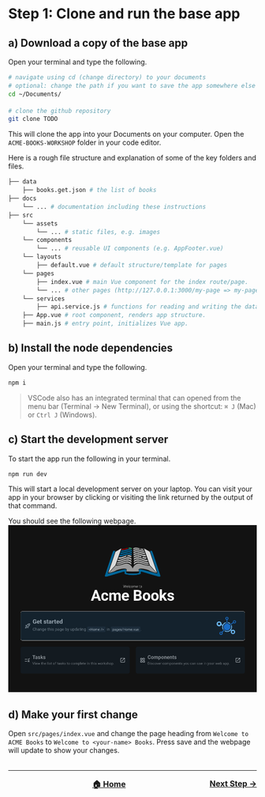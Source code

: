 # Step 1: Clone and run the base app

## a) Download a copy of the base app
Open your terminal and type the following.
```bash
# navigate using cd (change directory) to your documents
# optional: change the path if you want to save the app somewhere else
cd ~/Documents/

# clone the github repository
git clone TODO
```

This will clone the app into your Documents on your computer. Open the `ACME-BOOKS-WORKSHOP` folder in your code editor.

Here is a rough file structure and explanation of some of the key folders and files.
```bash
├── data
    ├── books.get.json # the list of books
├── docs
    └── ... # documentation including these instructions
├── src
    └── assets
        └── ... # static files, e.g. images
    └── components
        └── ... # reusable UI components (e.g. AppFooter.vue)
    └── layouts
        ├── default.vue # default structure/template for pages
    └── pages
        ├── index.vue # main Vue component for the index route/page.
        └── ... # other pages (http://127.0.0.1:3000/my-page => my-page.vue)
    └── services
        ├── api.service.js # functions for reading and writing the data
    ├── App.vue # root component, renders app structure.
    ├── main.js # entry point, initializes Vue app.
```

## b) Install the node dependencies
Open your terminal and type the following.

```bash
npm i
```

> VSCode also has an integrated terminal that can opened from the menu bar (Terminal -> New Terminal), or using the shortcut: `⌘ J` (Mac) or `Ctrl J` (Windows).

## c) Start the development server
To start the app run the following in your terminal.

```bash
npm run dev
```

This will start a local development server on your laptop. You can visit your app in your browser by clicking or visiting the link returned by the output of that command.

You should see the following webpage.
![Welcome to Acme Books](./step-1.png)

## d) Make your first change

Open `src/pages/index.vue` and change the page heading from `Welcome to ACME Books` to `Welcome to <your-name> Books`. Press save and the webpage will update to show your changes.


<hr style="margin-top: 32px">
<div style="display: flex; justify-content: space-between; margin-top: 16px; font-weight: bold; font-size: 16px">
  <span></span>
  <span><a href="README.md">🏠 Home</a></span>
  <span><a href="./docs/tasks/step-2.md">Next Step →</a></span>
</div>
